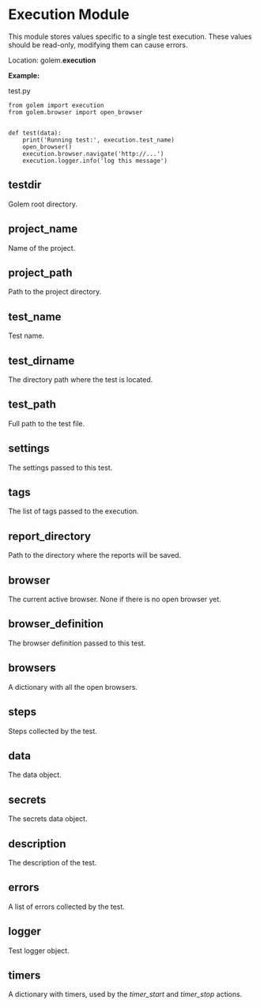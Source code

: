 Execution Module
==================================================

This module stores values specific to a single test execution.
These values should be read-only, modifying them can cause errors.

Location: golem.**execution**

**Example:**

test.py
```
from golem import execution
from golem.browser import open_browser


def test(data):
    print('Running test:', execution.test_name)
    open_browser()
    execution.browser.navigate('http://...')
    execution.logger.info('log this message')
```


## testdir

Golem root directory.

## project_name

Name of the project.

## project_path

Path to the project directory.

## test_name

Test name.

## test_dirname

The directory path where the test is located.

## test_path

Full path to the test file.

## settings

The settings passed to this test.

## tags

The list of tags passed to the execution.

## report_directory

Path to the directory where the reports will be saved.

## browser

The current active browser. None if there is no open browser yet.

## browser_definition

The browser definition passed to this test.

## browsers

A dictionary with all the open browsers.

## steps

Steps collected by the test.

## data

The data object.

## secrets

The secrets data object.

## description

The description of the test.

## errors

A list of errors collected by the test.


## logger

Test logger object.

## timers

A dictionary with timers, used by the *timer_start* and *timer_stop* actions.
